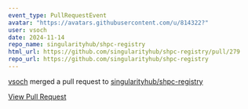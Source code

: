 ```yaml
---
event_type: PullRequestEvent
avatar: "https://avatars.githubusercontent.com/u/814322?"
user: vsoch
date: 2024-11-14
repo_name: singularityhub/shpc-registry
html_url: https://github.com/singularityhub/shpc-registry/pull/279
repo_url: https://github.com/singularityhub/shpc-registry
---
```


<a href='https://github.com/vsoch' target='_blank'>vsoch</a> merged a pull request to <a href='https://github.com/singularityhub/shpc-registry' target='_blank'>singularityhub/shpc-registry</a>

<a href='https://github.com/singularityhub/shpc-registry/pull/279' target='_blank'>View Pull Request</a>